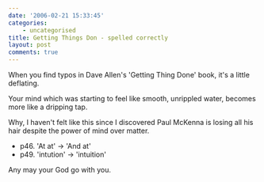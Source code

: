 ```yaml
---
date: '2006-02-21 15:33:45'
categories:
    - uncategorised
title: Getting Things Don - spelled correctly
layout: post
comments: true
---
```


When you find typos in Dave Allen's 'Getting Thing Done' book, it's a
little deflating.

Your mind which was starting to feel like smooth, unrippled water,
becomes more like a dripping tap.

Why, I haven't felt like this since I discovered Paul McKenna is losing
all his hair despite the power of mind over matter.

-   p46. 'At at' -\> 'And at'
-   p49. 'intution' -\> 'intuition'

Any may your God go with you.
